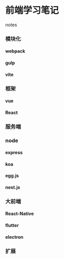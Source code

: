 # 前端学习笔记
notes
### 模块化
#### webpack
#### gulp
#### vite
### 框架
#### vue
#### React
### 服务端
### node
#### express
#### koa
#### egg.js
#### nest.js
### 大前端 
#### React-Native
#### flutter
#### electron
### 扩展
